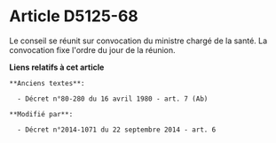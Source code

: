 # Article D5125-68

Le conseil se réunit sur convocation du ministre chargé de la santé. La convocation fixe l'ordre du jour de la réunion.

**Liens relatifs à cet article**

	**Anciens textes**:

	  - Décret n°80-280 du 16 avril 1980 - art. 7 (Ab)

	**Modifié par**:

	  - Décret n°2014-1071 du 22 septembre 2014 - art. 6

